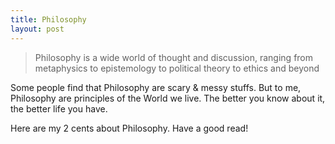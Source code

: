 ```yaml
---
title: Philosophy
layout: post
---
```


> Philosophy is a wide world of thought and discussion, ranging from metaphysics to epistemology to political theory to ethics and beyond

Some people find that Philosophy are scary & messy stuffs. But to me, Philosophy are principles of the World we live. The better you know about it, the better life you have.

Here are my 2 cents about Philosophy. Have a good read!

<!-- <iframe src="https://docs.google.com/presentation/d/e/2PACX-1vTjrqEqGb6JMazIZqwX6i-qq2VHhOO-3dgkchm2EO9ZTaLjcVf7T-1TQfb9CDvcz-Pde2oCv46DkmDS/embed?start=false&loop=false&delayms=3000" frameborder="0" width="750" height="450" allowfullscreen="true" mozallowfullscreen="true" webkitallowfullscreen="true"></iframe> -->